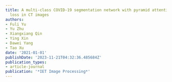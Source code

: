 ```yaml
---
title: A multi-class COVID-19 segmentation network with pyramid attention and edge
  loss in CT images
authors:
- Fuli Yu
- Yu Zhu
- Xiangxiang Qin
- Ying Xin
- Dawei Yang
- Tao Xu
date: '2021-01-01'
publishDate: '2023-11-21T04:32:36.485684Z'
publication_types:
- article-journal
publication: '*IET Image Processing*'
---
```

